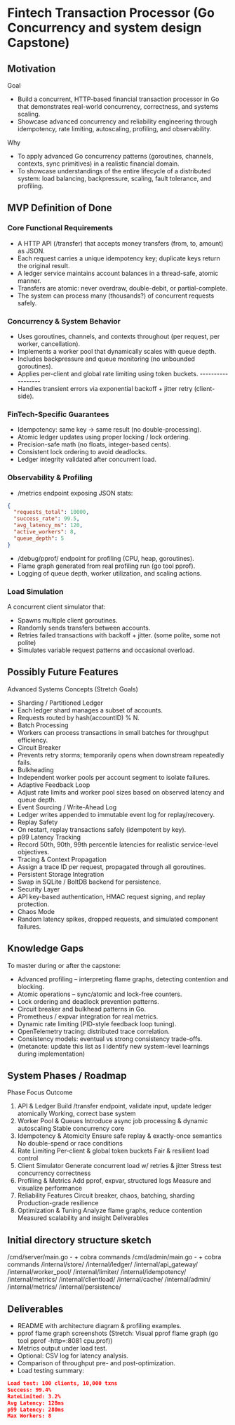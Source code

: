 # Fintech Transaction Processor (Go Concurrency and system design Capstone)

## Motivation

Goal

- Build a concurrent, HTTP-based financial transaction processor in Go that demonstrates real-world concurrency, correctness, and systems scaling.
- Showcase advanced concurrency and reliability engineering through idempotency, rate limiting, autoscaling, profiling, and observability.

Why

- To apply advanced Go concurrency patterns (goroutines, channels, contexts, sync primitives) in a realistic financial domain.
- To showcase understandings of the entire lifecycle of a distributed system: load balancing, backpressure, scaling, fault tolerance, and profiling.

## MVP Definition of Done

### Core Functional Requirements

- A HTTP API (/transfer) that accepts money transfers (from, to, amount) as JSON.
- Each request carries a unique idempotency key; duplicate keys return the original result.
- A ledger service maintains account balances in a thread-safe, atomic manner.
- Transfers are atomic: never overdraw, double-debit, or partial-complete.
- The system can process many (thousands?) of concurrent requests safely.

### Concurrency & System Behavior

- Uses goroutines, channels, and contexts throughout (per request, per worker, cancellation).
- Implements a worker pool that dynamically scales with queue depth.
- Includes backpressure and queue monitoring (no unbounded goroutines).
- Applies per-client and global rate limiting using token buckets. ------------------
- Handles transient errors via exponential backoff + jitter retry (client-side).

### FinTech-Specific Guarantees

- Idempotency: same key → same result (no double-processing).
- Atomic ledger updates using proper locking / lock ordering.
- Precision-safe math (no floats, integer-based cents).
- Consistent lock ordering to avoid deadlocks.
- Ledger integrity validated after concurrent load.

### Observability & Profiling

- /metrics endpoint exposing JSON stats:

```json
{
  "requests_total": 10000,
  "success_rate": 99.5,
  "avg_latency_ms": 120,
  "active_workers": 8,
  "queue_depth": 5
}
```

- /debug/pprof/ endpoint for profiling (CPU, heap, goroutines).
- Flame graph generated from real profiling run (go tool pprof).
- Logging of queue depth, worker utilization, and scaling actions.

### Load Simulation

A concurrent client simulator that:

- Spawns multiple client goroutines.
- Randomly sends transfers between accounts.
- Retries failed transactions with backoff + jitter. (some polite, some not polite)
- Simulates variable request patterns and occasional overload.

## Possibly Future Features

Advanced Systems Concepts (Stretch Goals)

- Sharding / Partitioned Ledger
- Each ledger shard manages a subset of accounts.
- Requests routed by hash(accountID) % N.
- Batch Processing
- Workers can process transactions in small batches for throughput efficiency.
- Circuit Breaker
- Prevents retry storms; temporarily opens when downstream repeatedly fails.
- Bulkheading
- Independent worker pools per account segment to isolate failures.
- Adaptive Feedback Loop
- Adjust rate limits and worker pool sizes based on observed latency and queue depth.
- Event Sourcing / Write-Ahead Log
- Ledger writes appended to immutable event log for replay/recovery.
- Replay Safety
- On restart, replay transactions safely (idempotent by key).
- p99 Latency Tracking
- Record 50th, 90th, 99th percentile latencies for realistic service-level objectives.
- Tracing & Context Propagation
- Assign a trace ID per request, propagated through all goroutines.
- Persistent Storage Integration
- Swap in SQLite / BoltDB backend for persistence.
- Security Layer
- API key-based authentication, HMAC request signing, and replay protection.
- Chaos Mode
- Random latency spikes, dropped requests, and simulated component failures.

## Knowledge Gaps

To master during or after the capstone:

- Advanced profiling – interpreting flame graphs, detecting contention and blocking.
- Atomic operations – sync/atomic and lock-free counters.
- Lock ordering and deadlock prevention patterns.
- Circuit breaker and bulkhead patterns in Go.
- Prometheus / expvar integration for real metrics.
- Dynamic rate limiting (PID-style feedback loop tuning).
- OpenTelemetry tracing: distributed trace correlation.
- Consistency models: eventual vs strong consistency trade-offs.
- (metanote: update this list as I identify new system-level learnings during implementation)

## System Phases / Roadmap

Phase Focus Outcome

1. API & Ledger Build /transfer endpoint, validate input, update ledger atomically Working, correct base system
2. Worker Pool & Queues Introduce async job processing & dynamic autoscaling Stable concurrency core
3. Idempotency & Atomicity Ensure safe replay & exactly-once semantics No double-spend or race conditions
4. Rate Limiting Per-client & global token buckets Fair & resilient load control
5. Client Simulator Generate concurrent load w/ retries & jitter Stress test concurrency correctness
6. Profiling & Metrics Add pprof, expvar, structured logs Measure and visualize performance
7. Reliability Features Circuit breaker, chaos, batching, sharding Production-grade resilience
8. Optimization & Tuning Analyze flame graphs, reduce contention Measured scalability and insight
   Deliverables

## Initial directory structure sketch

/cmd/server/main.go - + cobra commands
/cmd/admin/main.go - + cobra commands
/internal/store/
/internal/ledger/
/internal/api_gateway/
/internal/worker_pool/
/internal/limiter/
/internal/idempotency/
/internal/metrics/
/internal/clientload/
/internal/cache/
/internal/admin/
/internal/metrics/
/internal/persistence/

## Deliverables

- README with architecture diagram & profiling examples.
- pprof flame graph screenshots (Stretch: Visual pprof flame graph (go tool pprof -http=:8081 cpu.prof))
- Metrics output under load test.
- Optional: CSV log for latency analysis.
- Comparison of throughput pre- and post-optimization.
- Load testing summary:

```json
Load test: 100 clients, 10,000 txns
Success: 99.4%
RateLimited: 3.2%
Avg Latency: 128ms
p99 Latency: 280ms
Max Workers: 8
```
